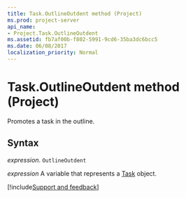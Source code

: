 ```yaml
---
title: Task.OutlineOutdent method (Project)
ms.prod: project-server
api_name:
- Project.Task.OutlineOutdent
ms.assetid: fb7af00b-f802-5991-9cd6-35ba3dc6bcc5
ms.date: 06/08/2017
localization_priority: Normal
---
```



# Task.OutlineOutdent method (Project)

Promotes a task in the outline.


## Syntax

_expression_. `OutlineOutdent`

_expression_ A variable that represents a [Task](./Project.Task.md) object.

[!include[Support and feedback](~/includes/feedback-boilerplate.md)]